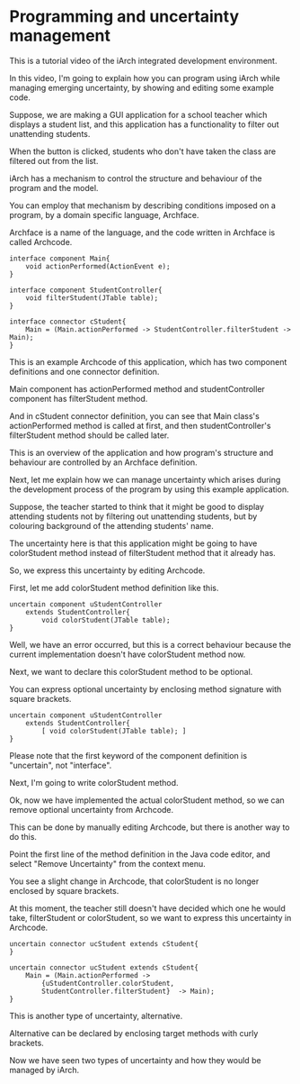 # Programming and uncertainty management

<!-- Video: show the IDE entire view -->
This is a tutorial video of the iArch integrated development environment.

In this video, I'm going to explain how you can program using iArch while managing emerging uncertainty, by showing and editing some example code.

<!-- [[00:21]] -->
<!-- Video: show the tutorial app in video -->
<!-- Caption Lv1: a demo of the tutorial app -->
Suppose, we are making a GUI application for a school teacher which displays a student list, and this application has a functionality to filter out unattending students.

<!-- [[00:32]] -->
<!-- Caption Lv3: a behaviour of the app -->
When the button is clicked, students who don't have taken the class are filtered out from the list.

<!-- [[00:32]] -->
<!-- Video: show the IDE entire view -->
iArch has a mechanism to control the structure and behaviour of the program and the model.

You can employ that mechanism by describing conditions imposed on a program, by a domain specific language, Archface.

Archface is a name of the language, and the code written in Archface is called Archcode.

<!-- [[00:57]] -->
<!-- Video: show the Archcode -->

```
interface component Main{
	void actionPerformed(ActionEvent e);
}

interface component StudentController{
	void filterStudent(JTable table);
}

interface connector cStudent{
	Main = (Main.actionPerformed -> StudentController.filterStudent -> Main);
}
```

<!-- Caption Lv1: an example Archcode of this app -->
This is an example Archcode of this application, which has two component definitions and one connector definition.

Main component has actionPerformed method and studentController component has filterStudent method.

And in cStudent connector definition, you can see that Main class's actionPerformed method is called at first, and then studentController's filterStudent method should be called later.

This is an overview of the application and how program's structure and behaviour are controlled by an Archface definition.

<!-- [[01:26]] -->
<!-- Caption Lv1: how to manage uncertainty  -->
Next, let me explain how we can manage uncertainty which arises during the development process of the program by using this example application.

<!-- [[01:37]] -->
<!-- Caption Lv3: filtering out unattending students -->
Suppose, the teacher started to think that it might be good to display attending students not by filtering out unattending students, but by colouring background of the attending students' name.

<!-- [[01:44]] -->
<!-- Caption Lv3: colouring background of the attending students' name -->

<!-- [[01:53]] -->
The uncertainty here is that this application might be going to have colorStudent method instead of filterStudent method that it already has.

<!-- [[02:02]] -->
<!-- Caption Lv1: express this uncertainty -->
So, we express this uncertainty by editing Archcode.

<!-- [[02:09]] -->
<!-- Caption Lv2: Add an uncetain component. -->
First, let me add colorStudent method definition like this.

```
uncertain component uStudentController
	extends StudentController{
		void colorStudent(JTable table);
}
```

Well, we have an error occurred, but this is a correct behaviour because the current implementation doesn't have colorStudent method now.

<!-- [[02:26]] -->
<!-- Caption Lv2: Express the optional uncertainty -->
Next, we want to declare this colorStudent method to be optional.

You can express optional uncertainty by enclosing method signature with square brackets.

```
uncertain component uStudentController
	extends StudentController{
		[ void colorStudent(JTable table); ]
}
```

<!-- [[02:39]] -->
<!-- Caption Lv2: The first keyword of component definition is uncertain. -->
Please note that the first keyword of the component definition is "uncertain", not "interface".

<!-- [[02:51]] -->
<!-- Caption Lv2: Write colorStudent method. -->
Next, I'm going to write colorStudent method.

Ok, now we have implemented the actual colorStudent method, so we can remove optional uncertainty from Archcode.

This can be done by manually editing Archcode, but there is another way to do this.

Point the first line of the method definition in the Java code editor, and select "Remove Uncertainty" from the context menu.

You see a slight change in Archcode, that colorStudent is no longer enclosed by square brackets.

<!-- [[03:02]] -->
<!-- Caption Lv2: Express the alternative uncertainty -->
At this moment, the teacher still doesn't have decided which one he would take, filterStudent or colorStudent, so we want to express this uncertainty in Archcode.

```
uncertain connector ucStudent extends cStudent{
}
```

```
uncertain connector ucStudent extends cStudent{
	Main = (Main.actionPerformed ->
		{uStudentController.colorStudent,
		StudentController.filterStudent}  -> Main);
}
```

This is another type of uncertainty, alternative.

Alternative can be declared by enclosing target methods with curly brackets.

Now we have seen two types of uncertainty and how they would be managed by iArch.
